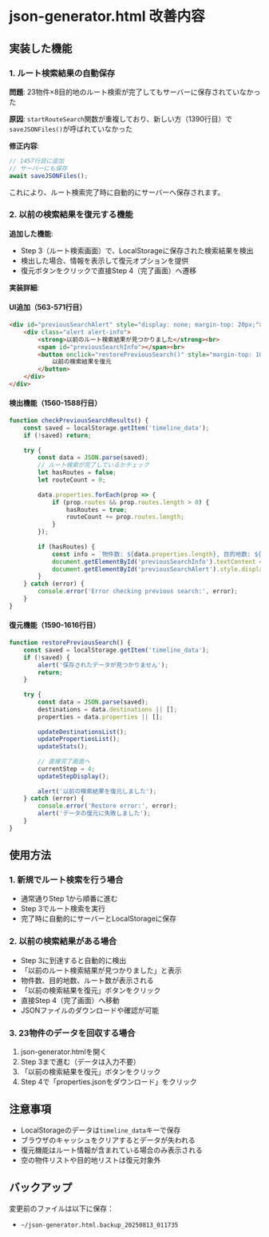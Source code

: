# json-generator.html 改善内容

## 実装した機能

### 1. ルート検索結果の自動保存

**問題**: 23物件×8目的地のルート検索が完了してもサーバーに保存されていなかった

**原因**: `startRouteSearch`関数が重複しており、新しい方（1390行目）で`saveJSONFiles()`が呼ばれていなかった

**修正内容**:
```javascript
// 1457行目に追加
// サーバーにも保存
await saveJSONFiles();
```

これにより、ルート検索完了時に自動的にサーバーへ保存されます。

### 2. 以前の検索結果を復元する機能

**追加した機能**:
- Step 3（ルート検索画面）で、LocalStorageに保存された検索結果を検出
- 検出した場合、情報を表示して復元オプションを提供
- 復元ボタンをクリックで直接Step 4（完了画面）へ遷移

**実装詳細**:

#### UI追加（563-571行目）
```html
<div id="previousSearchAlert" style="display: none; margin-top: 20px;">
    <div class="alert alert-info">
        <strong>以前のルート検索結果が見つかりました</strong><br>
        <span id="previousSearchInfo"></span><br>
        <button onclick="restorePreviousSearch()" style="margin-top: 10px;">
            以前の検索結果を復元
        </button>
    </div>
</div>
```

#### 検出機能（1560-1588行目）
```javascript
function checkPreviousSearchResults() {
    const saved = localStorage.getItem('timeline_data');
    if (!saved) return;
    
    try {
        const data = JSON.parse(saved);
        // ルート検索が完了しているかチェック
        let hasRoutes = false;
        let routeCount = 0;
        
        data.properties.forEach(prop => {
            if (prop.routes && prop.routes.length > 0) {
                hasRoutes = true;
                routeCount += prop.routes.length;
            }
        });
        
        if (hasRoutes) {
            const info = `物件数: ${data.properties.length}, 目的地数: ${data.destinations.length}, ルート数: ${routeCount}`;
            document.getElementById('previousSearchInfo').textContent = info;
            document.getElementById('previousSearchAlert').style.display = 'block';
        }
    } catch (error) {
        console.error('Error checking previous search:', error);
    }
}
```

#### 復元機能（1590-1616行目）
```javascript
function restorePreviousSearch() {
    const saved = localStorage.getItem('timeline_data');
    if (!saved) {
        alert('保存されたデータが見つかりません');
        return;
    }
    
    try {
        const data = JSON.parse(saved);
        destinations = data.destinations || [];
        properties = data.properties || [];
        
        updateDestinationsList();
        updatePropertiesList();
        updateStats();
        
        // 直接完了画面へ
        currentStep = 4;
        updateStepDisplay();
        
        alert('以前の検索結果を復元しました');
    } catch (error) {
        console.error('Restore error:', error);
        alert('データの復元に失敗しました');
    }
}
```

## 使用方法

### 1. 新規でルート検索を行う場合
- 通常通りStep 1から順番に進む
- Step 3でルート検索を実行
- 完了時に自動的にサーバーとLocalStorageに保存

### 2. 以前の検索結果がある場合
- Step 3に到達すると自動的に検出
- 「以前のルート検索結果が見つかりました」と表示
- 物件数、目的地数、ルート数が表示される
- 「以前の検索結果を復元」ボタンをクリック
- 直接Step 4（完了画面）へ移動
- JSONファイルのダウンロードや確認が可能

### 3. 23物件のデータを回収する場合
1. json-generator.htmlを開く
2. Step 3まで進む（データは入力不要）
3. 「以前の検索結果を復元」ボタンをクリック
4. Step 4で「properties.jsonをダウンロード」をクリック

## 注意事項

- LocalStorageのデータは`timeline_data`キーで保存
- ブラウザのキャッシュをクリアするとデータが失われる
- 復元機能はルート情報が含まれている場合のみ表示される
- 空の物件リストや目的地リストは復元対象外

## バックアップ

変更前のファイルは以下に保存：
- `~/json-generator.html.backup_20250813_011735`